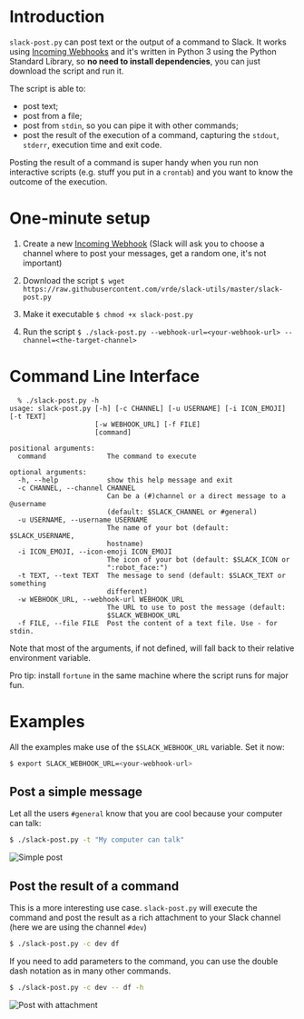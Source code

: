 # Introduction

`slack-post.py` can post text or the output of a command to Slack. It works using [Incoming Webhooks](https://api.slack.com/incoming-webhooks) and it's written in Python 3 using the Python Standard Library, so **no need to install dependencies**, you can just download the script and run it.

The script is able to:
 - post text;
 - post from a file;
 - post from `stdin`, so you can pipe it with other commands;
 - post the result of the execution of a command, capturing the `stdout`, `stderr`, execution time and exit code.

Posting the result of a command is super handy when you run non interactive scripts (e.g. stuff you put in a `crontab`) and you want to know the outcome of the execution.


# One-minute setup

1. Create a new [Incoming Webhook](https://my.slack.com/services/new/incoming-webhook/) (Slack will ask you to choose a channel where to post your messages, get a random one, it's not important)

2. Download the script `$ wget https://raw.githubusercontent.com/vrde/slack-utils/master/slack-post.py`

3. Make it executable `$ chmod +x slack-post.py`

3. Run the script `$ ./slack-post.py --webhook-url=<your-webhook-url> --channel=<the-target-channel>`

# Command Line Interface

```
  % ./slack-post.py -h
usage: slack-post.py [-h] [-c CHANNEL] [-u USERNAME] [-i ICON_EMOJI] [-t TEXT]
                     [-w WEBHOOK_URL] [-f FILE]
                     [command]

positional arguments:
  command               The command to execute

optional arguments:
  -h, --help            show this help message and exit
  -c CHANNEL, --channel CHANNEL
                        Can be a (#)channel or a direct message to a @username
                        (default: $SLACK_CHANNEL or #general)
  -u USERNAME, --username USERNAME
                        The name of your bot (default: $SLACK_USERNAME,
                        hostname)
  -i ICON_EMOJI, --icon-emoji ICON_EMOJI
                        The icon of your bot (default: $SLACK_ICON or
                        ":robot_face:")
  -t TEXT, --text TEXT  The message to send (default: $SLACK_TEXT or something
                        different)
  -w WEBHOOK_URL, --webhook-url WEBHOOK_URL
                        The URL to use to post the message (default:
                        $SLACK_WEBHOOK_URL
  -f FILE, --file FILE  Post the content of a text file. Use - for stdin.
```

Note that most of the arguments, if not defined, will fall back to their relative environment variable.

Pro tip: install `fortune` in the same machine where the script runs for major fun.


# Examples

All the examples make use of the `$SLACK_WEBHOOK_URL` variable. Set it now:
```bash
$ export SLACK_WEBHOOK_URL=<your-webhook-url>
```

## Post a simple message
Let all the users `#general` know that you are cool because your computer can talk:
```bash
$ ./slack-post.py -t "My computer can talk"
```

![Simple post](http://i.imgur.com/HVGwQwd.png)


## Post the result of a command
This is a more interesting use case. `slack-post.py` will execute the command and post the result as a rich attachment to your Slack channel (here we are using the channel `#dev`)

```bash
$ ./slack-post.py -c dev df
```

If you need to add parameters to the command, you can use the double dash notation as in many other commands.
```bash
$ ./slack-post.py -c dev -- df -h
```

![Post with attachment](http://i.imgur.com/SQY28Qa.png)
